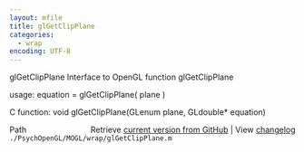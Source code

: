 ```yaml
---
layout: mfile
title: glGetClipPlane
categories:
  - wrap
encoding: UTF-8
---
```


glGetClipPlane  Interface to OpenGL function glGetClipPlane

usage:  equation = glGetClipPlane\( plane \)

C function:  void glGetClipPlane\(GLenum plane, GLdouble\* equation\)


<div class="code_header" style="text-align:right;">
  <span style="float:left;">Path&nbsp;&nbsp;</span> <span class="counter">Retrieve <a href=
  "https://raw.github.com/Psychtoolbox-3/Psychtoolbox-3/beta/./PsychOpenGL/MOGL/wrap/glGetClipPlane.m">current version from GitHub</a> | View <a href=
  "https://github.com/Psychtoolbox-3/Psychtoolbox-3/commits/beta/./PsychOpenGL/MOGL/wrap/glGetClipPlane.m">changelog</a></span>
</div>
<div class="code">
  <code>./PsychOpenGL/MOGL/wrap/glGetClipPlane.m</code>
</div>
